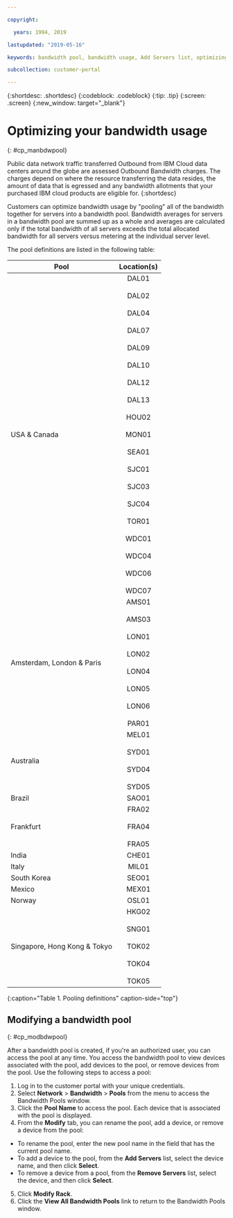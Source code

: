 ```yaml
---

copyright:

  years: 1994, 2019

lastupdated: "2019-05-16"

keywords: bandwidth pool, bandwidth usage, Add Servers list, optimizing badwidth 

subcollection: customer-portal 

---
```


{:shortdesc: .shortdesc}
{:codeblock: .codeblock}
{:tip: .tip}
{:screen: .screen}
{:new_window: target="_blank"}


# Optimizing your bandwidth usage
{: #cp_manbdwpool}

Public data network traffic transferred Outbound from IBM Cloud data centers around the globe are assessed Outbound Bandwidth charges. The charges depend on where the resource transferring the data resides, the amount of data that is egressed and any bandwidth allotments that your purchased IBM cloud products are eligible for. 
{:shortdesc} 

Customers can optimize bandwidth usage by "pooling" all of the bandwidth together for servers into a bandwidth pool. Bandwidth averages for servers in a bandwidth pool are summed up as a whole and averages are calculated only if the total bandwidth of all servers exceeds the total allocated bandwidth for all servers versus metering at the individual server level. 

The pool definitions are listed in the following table: 

| Pool      | Location(s)          |
| ------------- |:-------------:|
| USA & Canada | DAL01<br/><br/>DAL02<br/><br/>DAL04<br/><br/>DAL07<br/><br/>DAL09<br/><br/>DAL10<br/><br/>DAL12<br/><br/>DAL13<br/><br/>HOU02<br/><br/>MON01<br/><br/>SEA01<br/><br/>SJC01<br/><br/>SJC03<br/><br/>SJC04<br/><br/>TOR01<br/><br/>WDC01<br/><br/>WDC04<br/><br/>WDC06<br/><br/>WDC07|
| Amsterdam, London & Paris | AMS01<br/><br/>AMS03<br/><br/>LON01<br/><br/>LON02<br/><br/>LON04<br/><br/>LON05<br/><br/>LON06<br/><br/>PAR01 |
| Australia | MEL01<br/><br/>SYD01<br/><br/>SYD04<br/><br/>SYD05 |
| Brazil | SAO01 |
| Frankfurt | FRA02<br/><br/>FRA04<br/><br/>FRA05 |
| India | CHE01 |
| Italy | MIL01 |
| South Korea | SEO01 | 
| Mexico | MEX01 | 
| Norway | OSL01 | 
| Singapore, Hong Kong & Tokyo | HKG02<br/><br/>SNG01<br/><br/>TOK02<br/><br/>TOK04<br/><br/>TOK05 |
{:caption="Table 1. Pooling definitions" caption-side="top"}


## Modifying a bandwidth pool
{: #cp_modbdwpool}

After a bandwidth pool is created, if you're an authorized user, you can access the pool at any time. You access the bandwidth pool to view devices associated with the pool, add devices to the pool, or remove devices from the pool. Use the following steps to access a pool:

1. Log in to the customer portal with your unique credentials.
2. Select **Network** > **Bandwidth** > **Pools** from the menu to access the Bandwidth Pools window.
3. Click the **Pool Name** to access the pool. Each device that is associated with the pool is displayed.
4. From the **Modify** tab, you can rename the pool, add a device, or remove a device from the pool:
  * To rename the pool, enter the new pool name in the field that has the current pool name.
  * To add a device to the pool, from the **Add Servers** list, select the device name, and then click **Select**.
  * To remove a device from a pool, from the **Remove Servers** list, select the device, and then click **Select**.
5. Click **Modify Rack**.
6. Click the **View All Bandwidth Pools** link to return to the Bandwidth Pools window.
